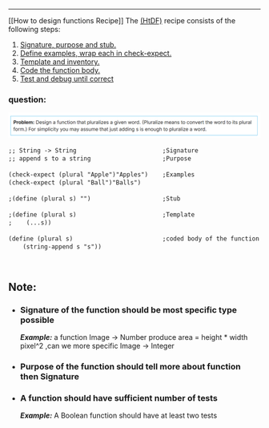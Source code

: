 ****
[[How to design functions Recipe]]
The [(HtDF)](https://courses.edx.org/courses/course-v1:UBCx+SPD1x+2T2015/77860a93562d40bda45e452ea064998b/?_gl=1*yk6g87*_gcl_au*MzY3NTM0NDQ3LjE3NDA4ODU0Nzk.*_ga*MTEyMTM3MjMwNC4xNzQwODg1NDc5*_ga_D3KS4KMDT0*MTc0MTExNjYxNi4yLjEuMTc0MTExNjY3MS41LjAuMA..#HtDF) recipe consists of the following steps:

1. [Signature, purpose and stub.](https://courses.edx.org/courses/course-v1:UBCx+SPD1x+2T2015/77860a93562d40bda45e452ea064998b/?_gl=1*yk6g87*_gcl_au*MzY3NTM0NDQ3LjE3NDA4ODU0Nzk.*_ga*MTEyMTM3MjMwNC4xNzQwODg1NDc5*_ga_D3KS4KMDT0*MTc0MTExNjYxNi4yLjEuMTc0MTExNjY3MS41LjAuMA..#S1)
2. [Define examples, wrap each in check-expect.](https://courses.edx.org/courses/course-v1:UBCx+SPD1x+2T2015/77860a93562d40bda45e452ea064998b/?_gl=1*yk6g87*_gcl_au*MzY3NTM0NDQ3LjE3NDA4ODU0Nzk.*_ga*MTEyMTM3MjMwNC4xNzQwODg1NDc5*_ga_D3KS4KMDT0*MTc0MTExNjYxNi4yLjEuMTc0MTExNjY3MS41LjAuMA..#S2)
3. [Template and inventory.](https://courses.edx.org/courses/course-v1:UBCx+SPD1x+2T2015/77860a93562d40bda45e452ea064998b/?_gl=1*yk6g87*_gcl_au*MzY3NTM0NDQ3LjE3NDA4ODU0Nzk.*_ga*MTEyMTM3MjMwNC4xNzQwODg1NDc5*_ga_D3KS4KMDT0*MTc0MTExNjYxNi4yLjEuMTc0MTExNjY3MS41LjAuMA..#S3)
4. [Code the function body.](https://courses.edx.org/courses/course-v1:UBCx+SPD1x+2T2015/77860a93562d40bda45e452ea064998b/?_gl=1*yk6g87*_gcl_au*MzY3NTM0NDQ3LjE3NDA4ODU0Nzk.*_ga*MTEyMTM3MjMwNC4xNzQwODg1NDc5*_ga_D3KS4KMDT0*MTc0MTExNjYxNi4yLjEuMTc0MTExNjY3MS41LjAuMA..#S4)
5. [Test and debug until correct](https://courses.edx.org/courses/course-v1:UBCx+SPD1x+2T2015/77860a93562d40bda45e452ea064998b/?_gl=1*yk6g87*_gcl_au*MzY3NTM0NDQ3LjE3NDA4ODU0Nzk.*_ga*MTEyMTM3MjMwNC4xNzQwODg1NDc5*_ga_D3KS4KMDT0*MTc0MTExNjYxNi4yLjEuMTc0MTExNjY3MS41LjAuMA..#S5)   


### question:

![Question](https://github.com/ssahu200122/Obsidian-vault/blob/main/Notes/resources/q.png?raw=true)

```
;; String -> String                        ;Signature
;; append s to a string                    ;Purpose

(check-expect (plural "Apple")"Apples")    ;Examples
(check-expect (plural "Ball")"Balls")

;(define (plural s) "")                    ;Stub

;(define (plural s)                        ;Template
;    (...s))

(define (plural s)                         ;coded body of the function
    (string-append s "s"))



```

## Note: 

- ### Signature of the function should be most specific type possible

	***Example:***   a function Image -> Number produce area = height * width pixel^2
          ,can we more specific Image -> Integer
- ### Purpose of the function should tell more about function then Signature
- ### A function should have sufficient number of tests

    ***Example:***  A Boolean function should have at least two tests
 
